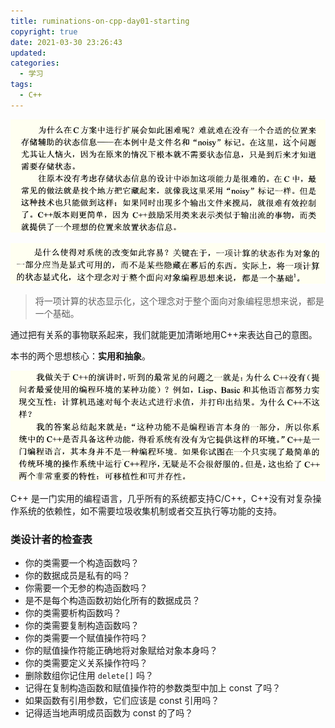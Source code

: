 ```yaml
---
title: ruminations-on-cpp-day01-starting
copyright: true
date: 2021-03-30 23:26:43
updated:
categories:
  - 学习
tags:
  - C++
---
```


![image-20210330232823563](2021-03-30-ruminations-on-cpp-day01-starting/image-20210330232823563.png)

![image-20210330233020055](2021-03-30-ruminations-on-cpp-day01-starting/image-20210330233020055.png)

> 将一项计算的状态显示化，这个理念对于整个面向对象编程思想来说，都是一个基础。

通过把有关系的事物联系起来，我们就能更加清晰地用C++来表达自己的意图。

本书的两个思想核心：**实用和抽象**。

![image-20210401232514463](2021-03-30-ruminations-on-cpp-day01-starting/image-20210401232514463.png)

C++ 是一门实用的编程语言，几乎所有的系统都支持C/C++，C++没有对复杂操作系统的依赖性，如不需要垃圾收集机制或者交互执行等功能的支持。

### 类设计者的检查表

+ 你的类需要一个构造函数吗？
+ 你的数据成员是私有的吗？
+ 你需要一个无参的构造函数吗？
+ 是不是每个构造函数初始化所有的数据成员？
+ 你的类需要析构函数吗？
+ 你的类需要复制构造函数吗？
+ 你的类需要一个赋值操作符吗？
+ 你的赋值操作符能正确地将对象赋给对象本身吗？
+ 你的类需要定义关系操作符吗？
+ 删除数组你记住用 `delete[]` 吗？
+ 记得在复制构造函数和赋值操作符的参数类型中加上 const 了吗？
+ 如果函数有引用参数，它们应该是 const 引用吗？
+ 记得适当地声明成员函数为 const 的了吗？

